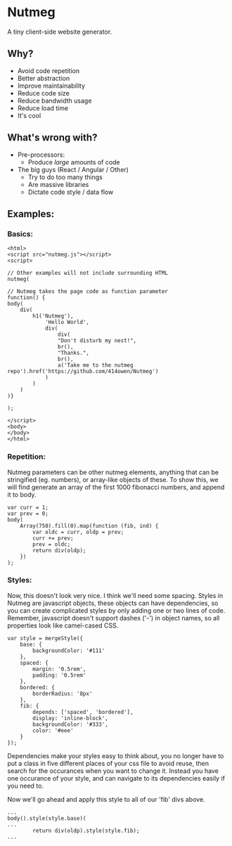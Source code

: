 # Nutmeg
A tiny client-side website generator.

## Why?

* Avoid code repetition
* Better abstraction
* Improve maintainability
* Reduce code size
* Reduce bandwidth usage
* Reduce load time
* It's cool

## What's wrong with?

* Pre-processors:
    * Produce *large* amounts of code
* The big guys (React / Angular / Other)
    * Try to do too many things
    * Are massive libraries
    * Dictate code style / data flow

## Examples:

### Basics:

```
<html>
<script src="nutmeg.js"></script>
<script>

// Other examples will not include surrounding HTML
nutmeg(

// Nutmeg takes the page code as function parameter
function() { 
body(
    div(
        h1('Nutmeg'),
            'Hello World',
            div(
                div(
                "Don't disturb my nest!",
                br(),
                "Thanks.",
                br(),
                a('Take me to the nutmeg repo').href('https://github.com/414owen/Nutmeg')
            )
        )
    )
)}

);

</script>
<body>
</body>
</html>
```

### Repetition:

Nutmeg parameters can be other nutmeg elements, anything that can be
stringified (eg. numbers), or array-like objects of these. To show this, we
will find generate an array of the first 1000 fibonacci numbers, and append it
to body.

```
var curr = 1;
var prev = 0;
body(
    Array(750).fill(0).map(function (fib, ind) {
        var oldc = curr, oldp = prev;
        curr += prev;
        prev = oldc;
        return div(oldp);
    })
);
```

### Styles:

Now, this doesn't look very nice. I think we'll need some spacing. Styles in
Nutmeg are javascript objects, these objects can have dependencies, so you can
create complicated styles by only adding one or two lines of code. 
Remember, javascript doesn't support dashes ('-') in object names, so all
properties look like camel-cased CSS.

```
var style = mergeStyle({
    base: {
        backgroundColor: '#111'
    },
    spaced: {
        margin: '0.5rem',
        padding: '0.5rem'
    },
    bordered: {
        borderRadius: '8px'
    },
    fib: {
        depends: ['spaced', 'bordered'],
        display: 'inline-block',
        backgroundColor: '#333',
        color: '#eee'
    }
});
```

Dependencies make your styles easy to think about, you no longer have to put a
class in five different places of your css file to avoid reuse, then search for
the occurances when you want to change it. Instead you have one occurance of
your style, and can navigate to its dependencies easily if you need to. 

Now we'll go ahead and apply this style to all of our 'fib' divs above.

``` 
...
body().style(style.base)(
... 
        return div(oldp).style(style.fib);
...  
```
